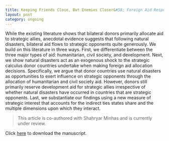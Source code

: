 ```yaml
---
title: Keeping Friends Close, But Enemies Closer&#58; Foreign Aid Responses to Natural Disasters
layout: post
category: ongoing
---
```




<div class="message">
While the existing literature shows that bilateral donors primarily allocate aid to strategic allies, anecdotal evidence suggests that following natural disasters, bilateral aid flows to strategic opponents quite generously. We build on this literature in three ways. First, we differentiate between the three major types of aid: humanitarian, civil society, and development. Next, we show natural disasters act as an exogenous shock to the strategic calculus donor countries undertake when making foreign aid allocation decisions. Specifically, we argue that donor countries use natural disasters as opportunities to exert influence on strategic opponents through the allocation of humanitarian and civil society aid. However, donors still primarily reserve development aid for strategic allies irrespective of whether natural disasters have occurred in countries that are strategic opponents. Last, we substantiate our findings using a new measure of strategic interest that accounts for the indirect ties states share and the multiple dimensions upon which they interact.
</div>

> This article is co-authored with Shahryar Minhas and is currently under review.  
 
Click [here](https://syncandshare.lrz.de/dl/fiHuQEQPuEZTpARRS5h9Tddy/cheng_minhas_keepingEnemiesClose.pdf?inline) to download the manuscript.

<br>
<br>


